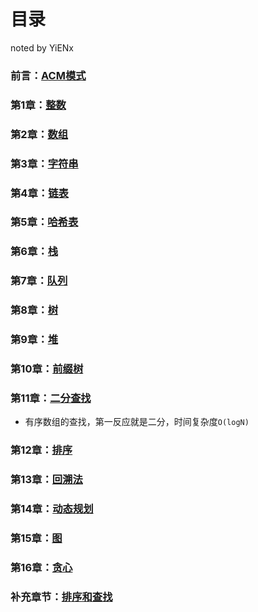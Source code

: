 # 目录

noted by YiENx

### 前言：[ACM模式](./ACM模式.md)
### 第1章：[整数](./Chapter01整数.md)
### 第2章：[数组](./Chapter02数组.md)
### 第3章：[字符串](./Chapter03字符串.md)
### 第4章：[链表](./Chapter04链表.md)
### 第5章：[哈希表](./Chapter05哈希表.md)
### 第6章：[栈](./Chapter06栈.md)
### 第7章：[队列](./Chapter07队列.md)
### 第8章：[树](./Chapter08树.md)
### 第9章：[堆](./Chapter09堆.md)
### 第10章：[前缀树](./Chapter10前缀树.md)
### 第11章：[二分查找](./Chapter11二分查找.md)

- 有序数组的查找，第一反应就是二分，时间复杂度`O(logN)`

### 第12章：[排序](./Chapter12排序.md)
### 第13章：[回溯法](./Chapter13回溯法.md)
### 第14章：[动态规划](./Chapter14动态规划.md)
### 第15章：[图](./Chapter15图.md)

### 第16章：[贪心](./Chapter16贪心.md)

### 补充章节：[排序和查找](./排序和查找.md)

